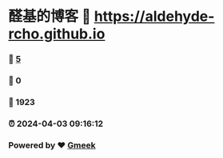 # 醛基的博客 :link: https://aldehyde-rcho.github.io 
### :page_facing_up: [5](https://aldehyde-rcho.github.io/tag.html) 
### :speech_balloon: 0 
### :hibiscus: 1923 
### :alarm_clock: 2024-04-03 09:16:12 
### Powered by :heart: [Gmeek](https://github.com/Meekdai/Gmeek)
